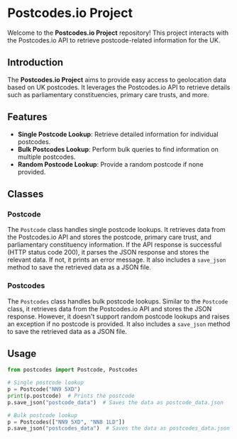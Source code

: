 # Postcodes.io Project

Welcome to the **Postcodes.io Project** repository! This project interacts with the Postcodes.io API to retrieve postcode-related information for the UK.

## Introduction

The **Postcodes.io Project** aims to provide easy access to geolocation data based on UK postcodes. It leverages the Postcodes.io API to retrieve details such as parliamentary constituencies, primary care trusts, and more.

## Features

- **Single Postcode Lookup**: Retrieve detailed information for individual postcodes.
- **Bulk Postcodes Lookup**: Perform bulk queries to find information on multiple postcodes.
- **Random Postcode Lookup**: Provide a random postcode if none provided.

## Classes

### Postcode

The `Postcode` class handles single postcode lookups. It retrieves data from the Postcodes.io API and stores the postcode, primary care trust, and parliamentary constituency information. If the API response is successful (HTTP status code 200), it parses the JSON response and stores the relevant data. If not, it prints an error message. It also includes a `save_json` method to save the retrieved data as a JSON file.

### Postcodes

The `Postcodes` class handles bulk postcode lookups. Similar to the `Postcode` class, it retrieves data from the Postcodes.io API and stores the JSON response. However, it doesn't support random postcode lookups and raises an exception if no postcode is provided. It also includes a `save_json` method to save the retrieved data as a JSON file.

## Usage

```python
from postcodes import Postcode, Postcodes

# Single postcode lookup
p = Postcode("NN9 5XD")
print(p.postcode)  # Prints the postcode
p.save_json("postcode_data")  # Saves the data as postcode_data.json

# Bulk postcode lookup
p = Postcodes(["NN9 5XD", "NN8 1LD"])
p.save_json("postcodes_data")  # Saves the data as postcodes_data.json